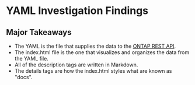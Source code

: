# YAML Investigation Findings

## Major Takeaways
- The YAML is the file that supplies the data to the [ONTAP REST API](https://library.netapp.com/ecmdocs/ECMLP2856304/html/index.html#/).
- The index.html file is the one that visualizes and organizes the data from the YAML file.
- All of the description tags are written in Markdown.
- The details tags are how the index.html styles what are known as "docs".
